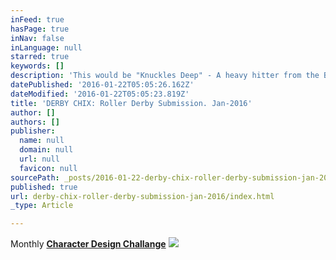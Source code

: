 ```yaml
---
inFeed: true
hasPage: true
inNav: false
inLanguage: null
starred: true
keywords: []
description: 'This would be "Knuckles Deep" - A heavy hitter from the Brooklyn, NY "Derby Chix."'
datePublished: '2016-01-22T05:05:26.162Z'
dateModified: '2016-01-22T05:05:23.819Z'
title: 'DERBY CHIX: Roller Derby Submission. Jan-2016'
author: []
authors: []
publisher:
  name: null
  domain: null
  url: null
  favicon: null
sourcePath: _posts/2016-01-22-derby-chix-roller-derby-submission-jan-2016.md
published: true
url: derby-chix-roller-derby-submission-jan-2016/index.html
_type: Article

---
```

Monthly **[Character Design Challange][0]**
![](https://the-grid-user-content.s3-us-west-2.amazonaws.com/83205583-c0f4-455c-b18b-b85f9ed2477d.jpg)

[0]: https://www.facebook.com/groups/CharacterDesignChallenge/